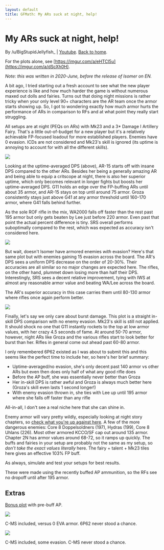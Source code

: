 ```yaml
---
layout: default
title: GFMath: My ARs suck at night, help!
---
```


# My ARs suck at night, help!

By /u/BigStupidJellyfish_ \| [Youtube](https://www.youtube.com/channel/UCXYXbrsfJJfvE5LJ9Bnu_fQ). [Back to home](https://big-stupid-jellyfish.github.io/GFMath/).

For the plots alone, see [https://imgur.com/a/eHTCl5u](https://imgur.com/a/dScXh0H).

*Note: this was written in 2020-June, before the release of Isomer on EN.*

A bit ago, I tried starting out a fresh account to see what the new player experience is like and how much harder the game is without numerous maxed out dolls and fairies.
Turns out that doing night missions is rather tricky when your only level 90+ characters are the AR team once the armor starts showing up.
So, I got to wondering exactly how much armor hurts the performance of ARs in comparison to RFs and at what point they really start struggling.

All setups are at night (PEQs on ARs) with Mk23 and a 3\* Damage I Artillery Fairy.
That's a little out-of-budget for a new player but it's a relatively achievable FP-focused loadout for more established players.
Enemies have 0 evasion.
ICDs are not considered and Mk23's skill is ignored (its uptime is annoying to account for with all the different skills).

![](https://i.imgur.com/n2dXHaL.png)

Looking at the uptime-averaged DPS (above), AR-15 starts off with insane DPS compared to the other ARs.
Besides her being a generally amazing AR and being able to equip a critscope at night, there is also her superior uptime, which only becomes relevant in longer fights but boosts her uptime-averaged DPS.
G11 holds an edge over the FP-buffing ARs until about 35 armor, and AR-15 stays on top until around 75 armor.
Groza consistently stays just above G41 at any armor threshold until 160-170 armor, where G41 falls behind further.

As the sole ROF rifle in the mix, WA2000 falls off faster than the rest past 195 armor but only gets beaten by Lee just before 220 armor.
Even past that point the actual percent difference is tiny.
SRS overall performs suboptimally compared to the rest, which was expected as accuracy isn't considered here.

![](https://i.imgur.com/W8ghJE9.png)

But wait, doesn't Isomer have armored enemies *with* evasion?
Here's that same plot but with enemies gaining 15 evasion across the board.
The AR's DPS sees a uniform DPS decrease on the order of 20-30%.
Their accuracies are all similar so no major changes are expected here.
The rifles, on the other hand, plummet down losing more than half their DPS.
Interestingly, SRS sees a decent relative improvement, tying with IWS at almost any reasonable armor value and beating WA/Lee across the board.

The AR's superior accuracy in this case carries them until 80-130 armor where rifles once again perform better.

![](https://i.imgur.com/hG7PsOO.png)

Finally, let's say we only care about burst damage.
This plot is a straight in-skill DPS comparison with no enemy evasion.
Mk23's skill is still not applied.
It should shock no one that G11 instantly rockets to the top at low armor values, with her crazy 4.5 seconds of fame.
At around 50-70 armor, however, night ARs like Groza and the various rifles start to look better for burst than her.
Rifles in general come out ahead past 60-80 armor.

I only remembered 6P62 existed as I was about to submit this and this seems like the perfect time to include her, so here's her brief summary:

* Uptime-averaged/no evasion, she's only decent past 140 armor vs other ARs but even then does only half of what any good rifle does
* Before the AP buff, she was essentially never better than Groza
* Her in-skill DPS is rather awful and Groza is always much better here (Groza's skill even lasts 1 second longer!)
* With enemy evasion thrown in, she ties with Lee up until 195 armor where she falls off faster than any rifle

All-in-all, I don't see a real niche here that she can shine in.

Enemy armor will vary pretty wildly, especially looking at night story chapters, so [check what you're up against here](https://gf.hometehomete.com/en/maps/).
A few of the more dangerous enemies: Core 8 Doppelsoldners (197), Hydras (199), Core 8 Uhlans (226).
Most other armored KCCO/SF cap out around 135 armor.
Chapter 2N has armor values around 68-72, so it ramps up quickly.
The buffs and fairies in your setup are probably not the same as my setup, so *don't take the exact values literally* here.
The fairy + talent + Mk23 tiles here gives an effective 103% FP buff.

As always, simulate and test your setups for best results.

These were made using the recently buffed AP ammunition, so the RFs see no dropoff until after 195 armor.

## Extras

[Bonus plot](https://i.imgur.com/0BBoCtX.png) with pre-buff AP.

![](https://i.imgur.com/O5Bgun2.png)

C-MS included, versus 0 EVA armor.
6P62 never stood a chance.

![](https://i.imgur.com/UlAdKXz.png)

C-MS included, some evasion.
C-MS never stood a chance.
